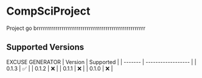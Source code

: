 # CompSciProject
Project go brrrrrrrrrrrrrrrrrrrrrrrrrrrrrrrrrrrrrrrrrrrrrrrrrrrr

## Supported Versions

EXCUSE GENERATOR
| Version | Supported          |
| ------- | ------------------ |
| 0.1.3   | :white_check_mark: |
| 0.1.2   | :x:                |
| 0.1.1   | :x:                |
| 0.1.0   | :x:                |
